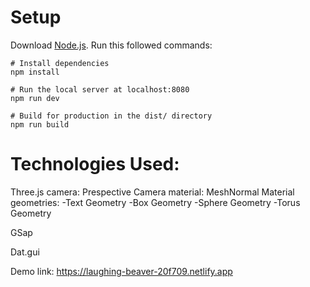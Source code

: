 # Setup
Download [Node.js](https://nodejs.org/en/download/).
Run this followed commands:

```
# Install dependencies
npm install

# Run the local server at localhost:8080
npm run dev

# Build for production in the dist/ directory
npm run build
```

# Technologies Used:
  Three.js
    camera: Prespective Camera
    material: MeshNormal Material
    geometries: -Text Geometry
                -Box Geometry
                -Sphere Geometry
                -Torus Geometry
  
  GSap
  
  Dat.gui
  
Demo link: https://laughing-beaver-20f709.netlify.app
